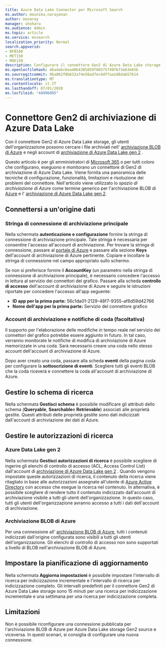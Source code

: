 ```yaml
---
title: Azure Data Lake Connector per Microsoft Search
ms.author: mounika.narayanan
author: monaray
manager: shohara
ms.audience: Admin
ms.topic: article
ms.service: mssearch
localization_priority: Normal
search.appverid:
- BFB160
- MET150
- MOE150
description: Configurare il connettore Gen2 di Azure Data Lake storage per Microsoft Search
ms.openlocfilehash: d6adabc6ea40b4385059f80375f49fb73e63e65b
ms.sourcegitcommit: 9ba062f8b632a74e56ad7ec4dffaa1d8dab57614
ms.translationtype: MT
ms.contentlocale: it-IT
ms.lasthandoff: 07/01/2020
ms.locfileid: "44996095"
---
```

# <a name="azure-data-lake-storage-gen2-connector"></a>Connettore Gen2 di archiviazione di Azure Data Lake

Con il connettore Gen2 di Azure Data Lake storage, gli utenti dell'organizzazione possono cercare i file archiviati nell' [archiviazione BLOB di Azure](https://docs.microsoft.com/azure/storage/blobs/storage-blobs-introduction) e negli account di [archiviazione di Azure Data Lake gen 2](https://docs.microsoft.com/azure/storage/blobs/data-lake-storage-introduction) .

Questo articolo è per gli amministratori di [Microsoft 365](https://www.microsoft.com/microsoft-365) o per tutti coloro che configurano, eseguono e monitorano un connettore di Gen2 di archiviazione di Azure Data Lake. Viene fornita una panoramica delle tecniche di configurazione, funzionalità, limitazioni e risoluzione dei problemi del connettore. Nell'articolo viene utilizzato lo *spazio di archiviazione di Azure* come termine generico per l'archiviazione BLOB di [Azure](https://docs.microsoft.com/azure/storage/blobs/storage-blobs-introduction) e l' [archiviazione di Azure Data Lake gen 2](https://docs.microsoft.com/azure/storage/blobs/data-lake-storage-introduction).

## <a name="connect-to-a-data-source"></a>Connettersi a un'origine dati
### <a name="primary-storage-connection-string"></a>Stringa di connessione di archiviazione principale 
Nella schermata **autenticazione e configurazione** fornire la stringa di connessione di archiviazione principale. Tale stringa è necessaria per consentire l'accesso all'account di archiviazione. Per trovare la stringa di connessione, passare al [portale di Azure](https://ms.portal.azure.com/#home) e passare alla sezione **Keys** dell'account di archiviazione di Azure pertinente. Copiare e incollare la stringa di connessione nel campo appropriato sullo schermo.

Se non si preferisce fornire il **AccountKey** (un parametro nella stringa di connessione di archiviazione principale), è necessario concedere l'accesso in lettura al servizio dei connettori del grafico. Passare alla scheda **controllo di accesso** dell'account di archiviazione di Azure e seguire le istruzioni riportate per concedere l'accesso all'app seguente:
* **ID app per la prima parte:** 56c1da01-2129-48f7-9355-af6d59d42766
* **Nome dell'app per la prima parte:** Servizio del connettore grafico

### <a name="storage-account-and-queue-notifications-optional"></a>Account di archiviazione e notifiche di coda (facoltativa)
Il supporto per l'elaborazione delle modifiche in tempo reale nel servizio dei connettori del grafico potrebbe essere aggiunto in futuro. In tal caso, verranno monitorate le notifiche di modifica di archiviazione di Azure memorizzate in una coda. Sarà necessario creare una coda nello stesso account dell'account di archiviazione di Azure.

Dopo aver creato una coda, passare alla scheda **eventi** della pagina coda per configurare la **sottoscrizione di eventi**. Scegliere tutti gli eventi BLOB che la coda riceverà e connettere la coda all'account di archiviazione di Azure.

## <a name="manage-the-search-schema"></a>Gestire lo schema di ricerca
Nella schermata **Gestisci schema** è possibile modificare gli attributi dello schema (**Queryable**, **Searchable**e **Retrievable**) associati alle proprietà gestite. Questi attributi delle proprietà gestite sono dati indicizzati dall'account di archiviazione dei dati di Azure.

## <a name="manage-search-permissions"></a>Gestire le autorizzazioni di ricerca
### <a name="azure-data-lake-gen-2"></a>Azure Data Lake gen 2
Nella schermata **Gestisci autorizzazioni di ricerca** è possibile scegliere di ingerire gli elenchi di controllo di accesso (ACL, Access Control List) dall'account di [archiviazione di Azure Data Lake gen 2](https://docs.microsoft.com/azure/storage/blobs/data-lake-storage-introduction) . Quando vengono impostate queste autorizzazioni di ricerca, il contenuto della ricerca viene ritagliato in base alle autorizzazioni assegnate all'utente di [Azure Active Directory](https://docs.microsoft.com/azure/active-directory/) con accesso che esegue la ricerca nel contenuto. In alternativa, è possibile scegliere di rendere tutto il contenuto indicizzato dall'account di archiviazione visibile a tutti gli utenti dell'organizzazione. In questo caso, tutti gli utenti dell'organizzazione avranno accesso a tutti i dati dell'account di archiviazione.

### <a name="azure-blob-storage"></a>Archiviazione BLOB di Azure
Per una connessione all' [archiviazione BLOB di Azure](https://docs.microsoft.com/azure/storage/blobs/storage-blobs-introduction), tutti i contenuti indicizzati dall'origine configurata sono visibili a tutti gli utenti dell'organizzazione. Gli elenchi di controllo di accesso non sono supportati a livello di BLOB nell'archiviazione BLOB di Azure.

## <a name="set-the-refresh-schedule"></a>Impostare la pianificazione di aggiornamento
Nella schermata **Aggiorna impostazioni** è possibile impostare l'intervallo di ricerca per indicizzazione incrementale e l'intervallo di ricerca per indicizzazione completo. Gli intervalli predefiniti per il connettore Gen2 di Azure Data Lake storage sono 15 minuti per una ricerca per indicizzazione incrementale e una settimana per una ricerca per indicizzazione completa.

## <a name="limitations"></a>Limitazioni
Non è possibile riconfigurare una connessione pubblicata per l'archiviazione BLOB di Azure per Azure Data Lake storage Gen2 source e viceversa. In questi scenari, si consiglia di configurare una nuova connessione.